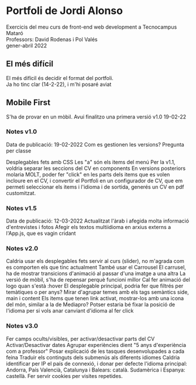 # Portfoli de Jordi Alonso

Exercicis del meu curs de front-end web development a Tecnocampus Mataró<br/>
Professors: David Rodenas i Pol Valés<br/>
gener-abril 2022<br/>

## El més difícil

El més difícil és decidir el format del portfoli.<br/>
Ja ho tinc clar (14-2-22), i m'hi posaré aviat<br/>

## Mobile First

S'ha de provar en un mòbil.
Avui finalitzo una primera versió
v1.0 19-02-22

### Notes v1.0

Data de publicació: 19-02-2022
Com es gestionen les versions? Pregunta per classe

Desplegables fets amb CSS
Les "a" són els items del menú
Per la v1.1, voldria separar les seccions del CV en components
En versions posteriors molaria MOLT, poder fer "click" en les parts dels items que es volen incloure en el CV, i convertir el Portfoli en un configurador de CV,
que em permeti seleccionar els items i l'idioma i de sortida, generés un CV en pdf customitzat.

### Notes v1.5

Data de publicació: 12-03-2022
Actualitzat l'àrab i afegida molta informació d'entrevistes i fotos
Afegir els textos multiidioma en arxius externs a l'App.js, que es vagin cridant

### Notes v2.0

Caldria usar els desplegables fets servir al curs (slider), no m'agrada com es comporten els que tinc actualment
També usar el Carrousel
El carrusel, ha de mostrar transicions d'animació al passar d'una imatge a una altra
La versió de mòbil, s'ha de repensar perquè funcioni millor
Cal fer animació del logo quan s'està :hover
El desplegable principal, podria fer que filtrés per temàtiques o per anys?
Mirar d'agrupar temes amb els tags semàntics side, main i content
Els items que tenen link activat, mostrar-los amb una icona del món, similar a la de Mediapro?
Potser estaria bé fixar la posició de l'idioma per si vols anar canviant d'idioma al fer click

### Notes v3.0

Fer camps ocults/visibles, per activar/desactivar parts del CV
Activar/Desactivar dates
Agrupar experiències dient "5 anys d'experiència com a professor"
Posar explicació de les tasques desenvolupades a cada feina
Traduir els continguts dels submenús als diferents idiomes
Caldria identificar per IP el país de connexió, i donar per defecte l'idioma principal:
Andorra, País Valencià, Catalunya i Balears: català.
Sudamèrica i Espanya: castellà.
Fer servir cookies per visites repetides.
